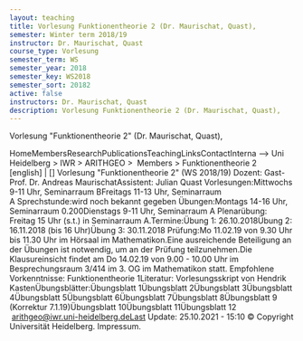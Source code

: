 ```yaml
---
layout: teaching
title: Vorlesung Funktionentheorie 2 (Dr. Maurischat, Quast),
semester: Winter term 2018/19
instructor: Dr. Maurischat, Quast
course_type: Vorlesung
semester_term: WS
semester_year: 2018
semester_key: WS2018
semester_sort: 20182
active: false
instructors: Dr. Maurischat, Quast
description: Vorlesung Funktionentheorie 2 (Dr. Maurischat, Quast),
---
```


Vorlesung "Funktionentheorie 2" (Dr. Maurischat, Quast),

HomeMembersResearchPublicationsTeachingLinksContactInterna --> Uni Heidelberg > IWR > ARITHGEO > &nbsp;Members >&nbsp;Funktionentheorie 2 [english]&nbsp;|&nbsp;[] Vorlesung &quot;Funktionentheorie 2&quot; (WS 2018/19) Dozent: Gast-Prof. Dr. Andreas MaurischatAssistent: Julian Quast&nbsp;Vorlesungen:Mittwochs 9-11 Uhr, Seminarraum BFreitags 11-13 Uhr, Seminarraum A&nbsp;Sprechstunde:wird noch bekannt gegeben&nbsp;Übungen:Montags 14-16 Uhr, Seminarraum 0.200Dienstags 9-11 Uhr, Seminarraum A&nbsp;Plenarübung: Freitag 15 Uhr (s.t.) in Seminarraum A.Termine:Übung 1: 26.10.2018Übung 2: 16.11.2018 (bis 16 Uhr)Übung 3: 30.11.2018&nbsp;Prüfung:Mo 11.02.19 von 9.30 Uhr bis 11.30 Uhr im Hörsaal im Mathematikon.Eine ausreichende Beteiligung an der Übungen ist notwendig, um an der Prüfung teilzunehmen.Die Klausureinsicht findet am Do 14.02.19 von 9.00 - 10.00 Uhr im Besprechungsraum 3/414 im 3. OG im Mathematikon statt.&nbsp;Empfohlene Vorkenntnisse: Funktionentheorie 1Literatur: Vorlesungsskript von Hendrik KastenÜbungsblätter:Übungsblatt 1Übungsblatt 2Übungsblatt 3Übungsblatt 4Übungsblatt 5Übungsblatt 6Übungsblatt 7Übungsblatt 8Übungsblatt 9 (Korrektur 7.1.19)Übungsblatt 10Übungsblatt 11Übungsblatt 12 &nbsp;arithgeo@iwr.uni-heidelberg.deLast Update:&nbsp;25.10.2021 - 15:10 &copy; Copyright Universit&auml;t Heidelberg.&nbsp;Impressum.

